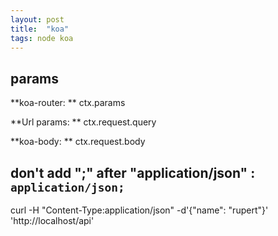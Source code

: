 ```yaml
---
layout: post
title:  "koa"
tags: node koa
---
```


## params
**koa-router: **  ctx.params

**Url params: **  ctx.request.query

**koa-body: **  ctx.request.body
  
  

## don't add ";" after "application/json" : `application/json;`
curl -H "Content-Type:application/json" -d'{"name": "rupert"}' 'http://localhost/api'
